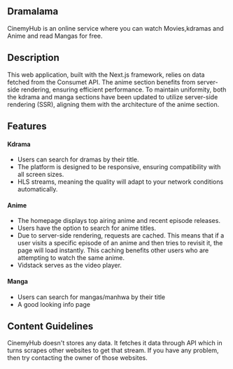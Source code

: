 ## Dramalama

CinemyHub is an online service where you can watch Movies,kdramas and Anime and read Mangas for free.



## Description

This web application, built with the Next.js framework, relies on data fetched from the Consumet API. The anime section benefits from server-side rendering, ensuring efficient performance. To maintain uniformity, both the kdrama and manga sections have been updated to utilize server-side rendering (SSR), aligning them with the architecture of the anime section.

## Features

#### Kdrama

-   Users can search for dramas by their title.
-   The platform is designed to be responsive, ensuring compatibility with all screen sizes.
-   HLS streams, meaning the quality will adapt to your network conditions automatically.

#### Anime

-   The homepage displays top airing anime and recent episode releases.
-   Users have the option to search for anime titles.
-   Due to server-side rendering, requests are cached. This means that if a user visits a specific episode of an anime and then tries to revisit it, the page will load instantly. This caching benefits other users who are attempting to watch the same anime.
-   Vidstack serves as the video player.

#### Manga

-   Users can search for mangas/manhwa by their title
-   A good looking info page

## Content Guidelines

CinemyHub doesn't stores any data. It fetches it data through  API which in turns scrapes other websites to get that stream. If you have any problem, then try contacting the owner of those websites.


